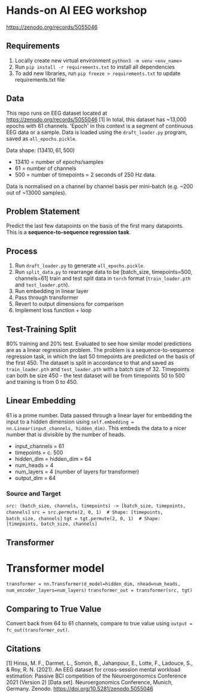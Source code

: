 # Hands-on AI EEG workshop
https://zenodo.org/records/5055046

## Requirements
1. Locally create new virtual environment `python3 -m venv <env_name>`
2. Run `pip install -r requirements.txt` to install all dependencies
3. To add new libraries, run `pip freeze > requirements.txt` to update requirements.txt file

## Data
This repo runs on EEG dataset located at https://zenodo.org/records/5055046 [1]
In total, this dataset has ~13,000 epochs with 61 channels. 'Epoch' in this context is a segment of continuous EEG data or a sample. 
Data is loaded using the `draft_loader.py` program, saved as `all_epochs.pickle`. 

Data shape: $(13410, 61, 500)$
- $13410$ = number of epochs/samples
- $61$ = number of channels
- $500$ = number of timepoints = $2$ seconds of $250$ Hz data. 

Data is normalised on a channel by channel basis per mini-batch (e.g. ~200 out of ~13000 samples).

## Problem Statement
Predict the last few datapoints on the basis of the first many datapoints.
This is a **sequence-to-sequence regression task**. 

## Process
1. Run `draft_loader.py` to generate `all_epochs.pickle`. 
2. Run `split_data.py` to rearrange data to be [batch_size, timepoints=500, channels=61] train and test split data in `torch` format (`train_loader.pth` and `test_loader.pth`). 
3. Run embedding in linear layer
4. Pass through transformer
5. Revert to output dimensions for comparison
6. Implement loss function + loop

## Test-Training Split
80% training and 20% test. Evaluated to see how similar model predictions are as a linear regression problem. 
The problem is a sequence-to-sequence regression task, in which the last 50 timepoints are predicted on the basis of the first 450. The dataset is split in accordance to that and saved as `train_loader.pth` and `test_loader.pth` with a batch size of 32.
Timepoints can both be size 450 - the test dataset will be from timepoints 50 to 500 and training is from 0 to 450. 

## Linear Embedding
61 is a prime number. Data passed through a linear layer for embedding the input to a hidden dimension using `self.embedding = nn.Linear(input_channels, hidden_dim)`. This embeds the data to a nicer number that is divisible by the number of heads. 
- input_channels = 61
- timepoints = c. 500
- hidden_dim = hidden_dim = 64
- num_heads = 4
- num_layers = 4  (number of layers for transformer)
- output_dim = 64

### Source and Target
`src: (batch_size, channels, timepoints) -> [batch_size, timepoints, channels]`
`src = src.permute(2, 0, 1)  # Shape: [timepoints, batch_size, channels]`
`tgt = tgt.permute(2, 0, 1)  # Shape: [timepoints, batch_size, channels]`


## Transformer
# Transformer model
`transformer = nn.Transformer(d_model=hidden_dim, nhead=num_heads, num_encoder_layers=num_layers)`
`transformer_out = transformer(src, tgt)`

## Comparing to True Value
Convert back from 64 to 61 channels, compare to true value using `output = fc_out(transformer_out)`. 


## Citations
[1] Hinss, M. F., Darmet, L., Somon, B., Jahanpour, E., Lotte, F., Ladouce, S., & Roy, R. N. (2021). An EEG dataset for cross-session mental workload estimation: Passive BCI competition of the Neuroergonomics Conference 2021 (Version 2) [Data set]. Neuroergonomics Conference, Munich, Germany. Zenodo. https://doi.org/10.5281/zenodo.5055046
